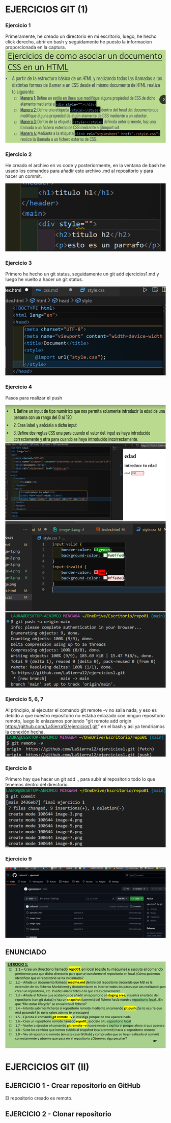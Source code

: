 # EJERCICIOS GIT   (1)
### Ejercicio 1
Primeramente, he creado un directorio en mi escritorio, luego, he hecho click derecho, abrir en bash y seguidamente he puesto la informacion proporcionada en la captura.
![alt text](image.png)  

### Ejercicio 2  
He creado el archivo en vs code y posteriormente, en la ventana de bash he usado los comandos para añadir este archivo .md al repositorio y para hacer un commit.

![alt text](image-1.png)  

### Ejercicio 3  
Primero he hecho un git status, seguidamente un git add ejercicios1.md y luego he vuelto a hacer un git status.

![alt text](image-2.png)  

### Ejercicio 4
Pasos para realizar el push

![alt text](image-4.png)
![alt text](image-5.png)
![alt text](image-6.png)
![alt text](image-8.png)

### Ejercicio 5, 6, 7
Al principio, al ejecutar el comando git remote -v no salia nada, y eso es debido a que nuestro repositorio no estaba enlazado con ningun repositorio remoto, luego lo enlazamos poniendo "git remote add origin https://github.com/LaSierra12/ejercicios1.git" en el bash y asi ya tendriamos la conexión hecha.
![alt text](image-10.png)

### Ejercicio 8
Primero hay que hacer un git add ., para subir al repositorio todo lo que tenemos dentro del directorio.
![alt text](image-9.png)  

### Ejercicio 9
![alt text](image-11.png)


## ENUNCIADO
![alt text](image-12.png)

# EJERCICIOS GIT   (II)
## EJERCICIO 1 - Crear repositorio en GitHub

El repositorio creado es remoto.

## EJERCICIO 2 - Clonar repositorio